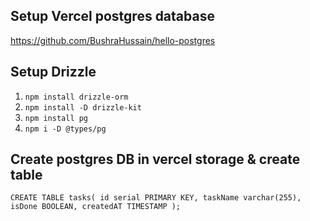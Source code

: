 ## Setup Vercel postgres database
https://github.com/BushraHussain/hello-postgres

## Setup Drizzle
1. `npm install drizzle-orm`
2. `npm install -D drizzle-kit`
3. `npm install pg`
4. `npm i -D @types/pg`

## Create postgres DB in vercel storage & create table
`CREATE TABLE tasks(
id serial PRIMARY KEY,
taskName varchar(255),
isDone BOOLEAN,
createdAT TIMESTAMP
);`


